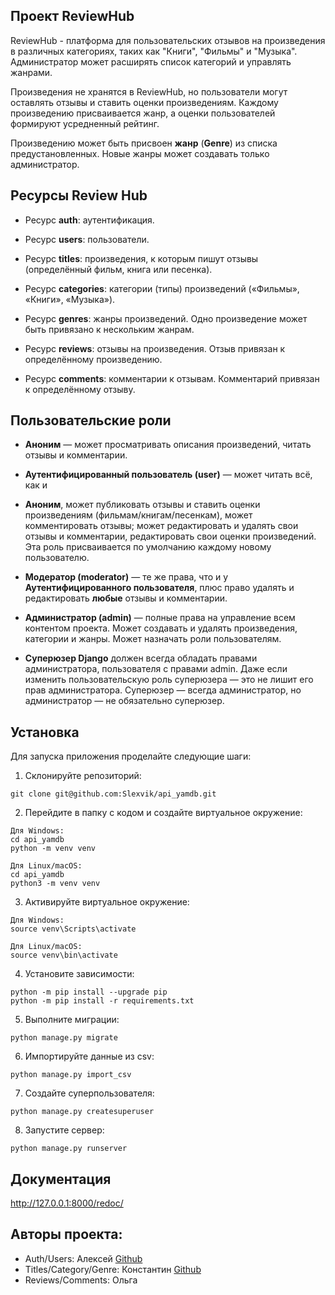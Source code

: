 ## Проект  ReviewHub

ReviewHub - платформа для пользовательских отзывов на произведения в различных категориях, таких как "Книги", "Фильмы" и "Музыка". Администратор может расширять список категорий и управлять жанрами.

Произведения не хранятся в ReviewHub, но пользователи могут оставлять отзывы и ставить оценки произведениям. Каждому произведению присваивается жанр, а оценки пользователей формируют усредненный рейтинг.

Произведению может быть присвоен **жанр** (**Genre**) из списка предустановленных. Новые жанры может создавать только администратор.


## Ресурсы Review Hub

- Ресурс **auth**: аутентификация.

- Ресурс **users**: пользователи.

- Ресурс **titles**: произведения, к которым пишут отзывы (определённый фильм, книга или песенка).

- Ресурс **categories**: категории (типы) произведений («Фильмы», «Книги», «Музыка»).

- Ресурс **genres**: жанры произведений. Одно произведение может быть привязано к нескольким жанрам.

- Ресурс **reviews**: отзывы на произведения. Отзыв привязан к определённому произведению.

- Ресурс **comments**: комментарии к отзывам. Комментарий привязан к определённому отзыву.



## Пользовательские роли

- **Аноним** — может просматривать описания произведений, читать отзывы и комментарии.

- **Аутентифицированный пользователь (user)** — может читать всё, как и 

- **Аноним**, может публиковать отзывы и ставить оценки произведениям (фильмам/книгам/песенкам), может комментировать отзывы; может редактировать и удалять свои отзывы и комментарии, редактировать свои оценки произведений. Эта роль присваивается по умолчанию каждому новому пользователю.

- **Модератор (moderator)** — те же права, что и у **Аутентифицированного пользователя**, плюс право удалять и редактировать **любые** отзывы и комментарии.

- **Администратор (admin)** — полные права на управление всем контентом проекта. Может создавать и удалять произведения, категории и жанры. Может назначать роли пользователям.

- **Суперюзер Django** должен всегда обладать правами администратора, пользователя с правами admin. Даже если изменить пользовательскую роль суперюзера — это не лишит его прав администратора. Суперюзер — всегда администратор, но администратор — не обязательно суперюзер.



## Установка

Для запуска приложения проделайте следующие шаги:

1. Склонируйте репозиторий:
```
git clone git@github.com:Slexvik/api_yamdb.git
```

2. Перейдите в папку с кодом и создайте виртуальное окружение:
```
Для Windows:
cd api_yamdb
python -m venv venv
```
```
Для Linux/macOS:
cd api_yamdb
python3 -m venv venv
```

3. Активируйте виртуальное окружение:
```
Для Windows:
source venv\Scripts\activate
```
```
Для Linux/macOS:
source venv\bin\activate
```
4. Установите зависимости:
```
python -m pip install --upgrade pip
python -m pip install -r requirements.txt
```
5. Выполните миграции:
```
python manage.py migrate
```
6. Импортируйте данные из csv:
```
python manage.py import_csv
```
7. Создайте суперпользователя:
```
python manage.py createsuperuser
```
8. Запустите сервер:
```
python manage.py runserver
```


## Документация

 http://127.0.0.1:8000/redoc/


 ## Авторы проекта:

- Auth/Users: Алексей [Github](https://github.com/Slexvik)
- Titles/Category/Genre: Константин [Github](https://github.com/realkast7)
- Reviews/Comments: Ольга 
